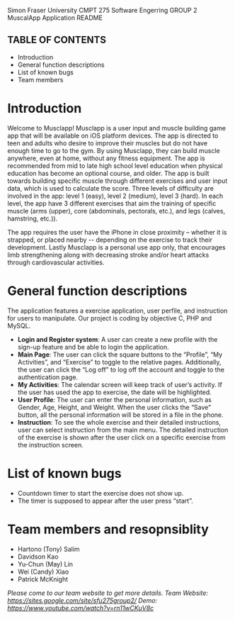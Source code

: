 Simon Fraser University CMPT 275 Software Engerring GROUP 2
MuscalApp Application README

## TABLE OF CONTENTS
- Introduction
- General function descriptions
- List of known bugs
- Team members

# Introduction

Welcome to Musclapp! Musclapp is a user input and muscle building game app that will be available on iOS platform devices. 
The app is directed to teen and adults who desire to improve their muscles but do not have enough time to go to the gym. 
By using Musclapp, they can build muscle anywhere, even at home, without any fitness equipment. The app is recommended from 
mid to late high school level education when physical education has become an optional course, and older. The app is built towards 
building specific muscle through different exercises and user input data, which is used to calculate the score. Three levels 
of difficulty are involved in the app: level 1 (easy), level 2 (medium), level 3 (hard). In each level, the app have 3 different 
exercises that aim the training of specific muscle (arms (upper), core (abdominals, pectorals, etc.), and legs (calves, hamstring, etc.)). 

The app requires the user have the iPhone in close proximity – whether it is strapped, or placed nearby -- depending on the exercise
to track their development. Lastly Musclapp is a personal use app only, that encourages limb strengthening along with decreasing
stroke and/or heart attacks through cardiovascular activities.


# General function descriptions

The application features a exercise application, user perfile, and instruction for users to manipulate. 
Our project is coding by objective C, PHP and MySQL.

- **Login and Register system**:
A user can create a new profile with the sign-up feature and be able to login the application.
- **Main Page**: 
The user can click the square buttons to the “Profile”, “My Activities”, and “Exercise” to toggle to the relative pages. 
Additionally, the user can click the “Log off” to log off the account and toggle to the authentication page.
- **My Activities**:
The calendar screen will keep track of user’s activity. If the user has used the app to exercise, the 
date will be highlighted.
- **User Profile**:
The user can enter the personal information, such as Gender, Age, Height, and Weight.
When the user clicks the “Save” button, all the personal information will be stored in a file in the phone.
- **Instruction**:
To see the whole exercise and their detailed instructions, user can select instruction from the main menu.
The detailed instruction of the exercise is shown after the user click on a specific exercise from
the instruction screen.


# List of known bugs
- Countdown timer to start the exercise does not show up. 
- The timer is supposed to appear after the user press “start”.

# Team members and resopnsiblity
- Hartono (Tony) Salim
- Davidson Kao
- Yu-Chun (May) Lin
- Wei (Candy) Xiao
- Patrick McKnight


*Please come to our team website to get more details.*
*Team Website: https://sites.google.com/site/sfu275group2/*
*Demo: https://www.youtube.com/watch?v=rn11wCKuV8c*
